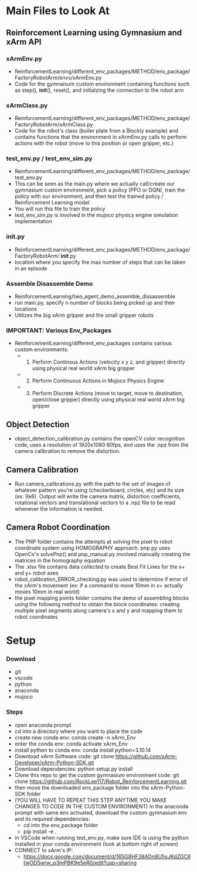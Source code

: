 # Main Files to Look At

## Reinforcement Learning using Gymnasium and xArm API

### xArmEnv.py
- ReinforcementLearning/different_env_packages/METHOD/env_package/FactoryRobotArm/envs/xArmEnv.py
- Code for the gymnaisum custom environment containing functions such as step(), __init__(), reset(), and initialzing the connection to the robot arm

### xArmClass.py
- ReinforcementLearning/different_env_packages/METHOD/env_package/FactoryRobotArm/xArmClass.py
- Code for the robot's class (boiler plate from a Blockly example) and contains functions that the environment in xArmEnv.py calls to perform actions with the robot (move to this position or open gripper, etc.)

### test_env.py / test_env_sim.py
- ReinforcementLearning/different_env_packages/METHOD/env_package/test_env.py
- This can be seen as the main.py where we actually call/create our gymnasium custom environment, pick a policy (PPO or DQN), train the policy with our environment, and then test the trained policy / Reinforcement Learning model
- You will run this file to train the policy
- test_env_sim.py is involved in the mujoco physics engine simulation implementation

### __init__.py
- ReinforcementLearning/different_env_packages/METHOD/env_package/FactoryRobotArm/ __init__.py
- location where you specify the max number of steps that can be taken in an episode

### Assemble Disassemble Demo
- ReinforcementLearning/two_agent_demo_assemble_dissassemble
- run main.py, specify n number of blocks being picked up and their locations
- Utilizes the big xArm gripper and the small gripper robots

### IMPORTANT: Various Env_Packages
- ReinforcementLearning/different_env_packages contains various custom environments:
  - 1) Perform Continous Actions (velocity x y z, and gripper) directly using physical real world xArm big gripper
  - 2) Perform Continuous Actions in Mujoco Physics Engine
  - 3) Perform Discrete Actions (move to target, move to destination, open/close gripper) directly using physical real world xArm big gripper

## Object Detection
- object_detection_calibration.py contains the openCV color recognition code, uses a resolution of 1920x1080 60fps, and uses the .npz from the camera calibration to remove the distortion.

## Camera Calibration
- Run camera_calibrations.py with the path to the set of images of whatever pattern you're using (checkerboard, circles, etc) and its size (ex: 9x6). Output will write the camera matrix, distortion coefficients, rotational vectors and translational vectors to a .npz file to be read whenever the information is needed.

## Camera Robot Coordination
-  The PNP folder contains the attempts at solving the pixel to robot coordinate system using HOMOGRAPHY approach. pnp.py uses OpenCv's solvePnp() and pnp_manual.py involved manually creating the matrices in the homography equation
-  The .xlsx file contains data collected to create Best Fit Lines for the x+ and y+ robot axes
- robot_calibration_ERROR_checking.py was used to determine if error of the xArm's movement (ex: if a command to move 10mm in x+ actually moves 10mm in real world)
- the pixel mapping points folder contains the demo of assembling blocks using the following method to obtain the block coordinates: creating multiple pixel segments along camera's x and y and mapping them to robot coordinates 

# Setup 

### Download
- git
- vscode
- python
- anaconda
- mujoco

### Steps
- open anaconda prompt
- cd into a directory where you want to place the code
- create new conda env: conda create -n xArm_Env
- enter the conda env: conda activate xArm_Env
- install python to conda env: conda install python=3.10.14
- Download xArm Software code: git clone https://github.com/xArm-Developer/xArm-Python-SDK.git
- Download dependencies: python setup.py install
- Clone this repo to get the custom gymnasium environment code: git clone https://github.com/RockLee117/Robot_ReinforcementLearning.git
- then move the downloaded env_package folder into the xArm-Python-SDK folder
- (YOU WILL HAVE TO REPEAT THIS STEP ANYTIME YOU MAKE CHANGES TO CODE IN THE CUSTOM ENVIRONMENT) In the anaconda prompt with same env activated, download the custom gymnasium env and its required dependencies:
  - cd into the env_package folder
  - pip install -e .
- in VSCode when running test_env.py, make sure IDE is using the python installed in your conda environment (look at bottom right of screen)
- CONNECT to xArm's IP:
  - https://docs.google.com/document/d/165G8HF38ADn8U5sJKdZGC6twOD5wrw_p3mPBK9e5eR0/edit?usp=sharing   

